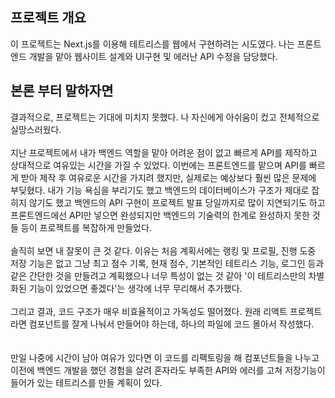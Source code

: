 ## 프로젝트 개요

이 프로젝트는 Next.js를 이용해 테트리스를 웹에서 구현하려는 시도였다. 나는 프론트엔드 개발을 맡아 웹사이트 설계와 UI구현 및 에러난 API 수정을 담당했다.  

## 본론 부터 말하자면

결과적으로, 프로젝트는 기대에 미치지 못했다. 나 자신에게 아쉬움이 컸고 전체적으로 실망스러웠다. <br> <br>
지난 프로젝트에서 내가 백엔드 역할을 맡아 어려운 점이 없고 빠르게 API를 제작하고 상대적으로 여유있는 시간을 가질 수 있었다. 이번에는 프론트엔드를 맡으며 API를 빠르게 받아 제작 후 여유로운 시간을 가지려 했지만, 실제로는 예상보다 훨씬 많은 문제에 부딪혔다. 내가 기능 욕심을 부리기도 했고 백엔드의 데이터베이스가 구조가 제대로 잡히지 않기도 했고 백엔드의 API 구현이 프로젝트 발표 당일까지로 많이 지연되기도 하고 프론트엔드에선 API만 넣으면 완성되지만 백엔드의 기술력의 한계로 완성하지 못한 것들 등이 프로젝트를 복잡하게 만들었다. <br> <br> 
솔직히 보면 내 잘못이 큰 것 같다. 이유는 처음 계획서에는 랭킹 및 프로필, 진행 도중 저장 기능은 없고 그냥 최고 점수 기록, 현재 점수, 기본적인 테트리스 기능, 로그인 등과 같은 간단한 것을 만들려고 계획했으나 너무 특성이 없는 것 같아 '이 테트리스만의 차별화된 기능이 있었으면 좋겠다'는 생각에 너무 무리해서 추가했다. <br><br>
그리고 결과, 코드 구조가 매우 비효율적이고 가독성도 떨어졌다. 원래 리액트 프로젝트라면 컴포넌트를 잘게 나눠서 만들어야 하는데, 하나의 파일에 코드 몰아서 작성했다.  
<br><br>만일 나중에 시간이 남아 여유가 있다면 이 코드를 리팩토링을 해 컴포넌트들을 나누고 이전에 백엔드 개발을 했던 경험을 살려 혼자라도 부족한 API와 에러를 고쳐 저장기능이 들어가 있는 테트리스를 만들 계획이 있다. 
